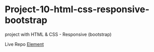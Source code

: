 # Project-10-html-css-responsive-bootstrap
project with HTML &amp; CSS - Responsive (bootstrap)


Live Repo <a href="https://tarek-98.github.io/Project-10-html-css-responsive-bootstrap/">Element</a>
